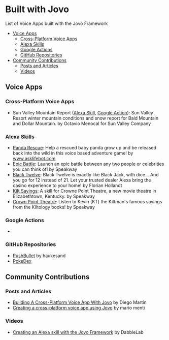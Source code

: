 # Built with Jovo
List of Voice Apps built with the Jovo Framework

* [Voice Apps](#)
  * [Cross-Platform Voice Apps](#cross-platform-voice-apps)
  * [Alexa Skills](#alexa-skills)
  * [Google Actions](#google-actions)
  * [GitHub Repositories](#github-repositories)
* [Community Contributions](#community-contributions)
  * [Posts and Articles](#posts-and-articles)
  * [Videos](#videos)

## Voice Apps

### Cross-Platform Voice Apps
* Sun Valley Mountain Report ([Alexa Skill](https://www.amazon.com/dp/B077GB6WVP), [Google Action](https://assistant.google.com/services/a/id/62396494ec955c92/)): Sun Valley Resort winter mountain conditions and snow report for Bald Mountain and Dollar Mountain. by Octavio Menocal for Sun Valley Company

### Alexa Skills
* [Panda Rescue](https://www.amazon.com/dp/B078LL5ZL3): Help a rescued baby panda grow up and be released back into the wild in this voice based adventure game! by www.asklifebot.com
* [Epic Battle](https://www.amazon.com/dp/B076P56PCF): Launch an epic battle between any two people or celebrities you can think of! by Speakway
* [Black Twelve](https://www.amazon.com/dp/B0788NRQH3): Black Twelve is exactly like Black Jack, with dice... And you go for 12 instead of 21. Let your trusted dealer Alexa bring the casino experience to your home! by Florian Hollandt
* [Kilt Sayings](https://www.amazon.com/dp/B076MLSVW5): A skill for Crowne Point Theatre, a new movie theatre in Elizabethtown, Kentucky. by Speakway
* [Crown Point Theatre](https://www.amazon.com/dp/B077SH1N43): Listen to Kevin (KT) the Kiltman's famous sayings from the Kiltology books! by Speakway

### Google Actions
* 

### GitHub Repositories
* [PushBullet](https://github.com/haukesand/SearchBullet) by haukesand
* [PokeDex](https://github.com/dmarvp/jovoPokedex)

## Community Contributions

### Posts and Articles
* [Building A Cross-Platform Voice App With Jovo](https://bespoken.io/blog/developer-diary-building-a-cross-platform-voice-app-with-jovo/) by Diego Martín
* [Creating a cross-platform voice app using Jovo](https://medium.com/@mariomenti/creating-a-cross-platform-voice-app-using-jovo-f9ee373569c) by mario menti

### Videos
* [Creating an Alexa skill with the Jovo Framework](https://www.youtube.com/watch?v=8IQfhX2WJ_I) by DabbleLab
